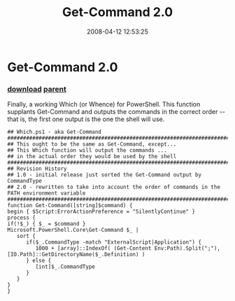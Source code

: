 ﻿---
pid:            173
parent:         122
children:       
poster:         Joel Bennett
title:          Get-Command 2.0
date:           2008-04-12 12:53:25
description:    Finally, a working Which (or Whence) for PowerShell. This function supplants Get-Command and outputs the commands in the correct order -- that is, the first one output is the one the shell will use.
format:         posh
---

# Get-Command 2.0

### [download](173.ps1) [parent](122.md) 

Finally, a working Which (or Whence) for PowerShell. This function supplants Get-Command and outputs the commands in the correct order -- that is, the first one output is the one the shell will use.

```posh
## Which.ps1 - aka Get-Command
###################################################################################################
## This ought to be the same as Get-Command, except...
## This Which function will output the commands ...
## in the actual order they would be used by the shell
##################################################################################################
## Revision History
## 1.0 - initial release just sorted the Get-Command output by CommandType
## 2.0 - rewritten to take into account the order of commands in the PATH environment variable
##################################################################################################
function Get-Command([string]$command) {
begin { $Script:ErrorActionPreference = "SilentlyContinue" }
process {
if(!$_) { $_ = $command }
Microsoft.PowerShell.Core\Get-Command $_ |
   sort {
      if($_.CommandType -match "ExternalScript|Application") {
         1000 + [array]::IndexOf( (Get-Content Env:Path).Split(";"), [IO.Path]::GetDirectoryName($_.Definition) )
      } else {
         [int]$_.CommandType
      }
   }
}
}

```
